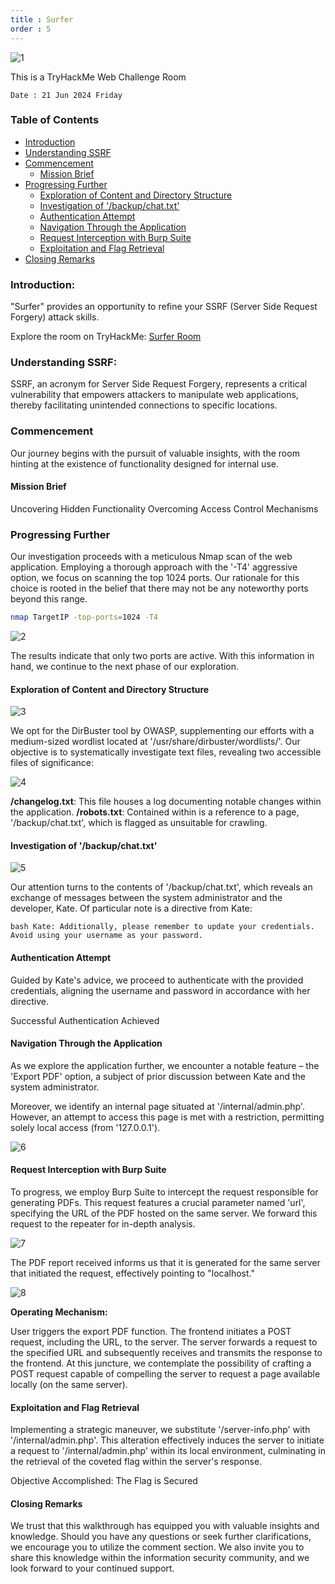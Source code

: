 ```yaml
---
title : Surfer
order : 5
---
```



![1](https://github.com/kris3c/kris3c.github.io/assets/128035061/427081e8-1276-40a2-bbed-2644e0779d33)


This is a TryHackMe Web Challenge Room 

`Date : 21 Jun 2024 Friday`

### Table of Contents

- [Introduction](#introduction)
- [Understanding SSRF](#understanding-ssrf)
- [Commencement](#commencement)
  - [Mission Brief](#mission-brief)
- [Progressing Further](#progressing-further)
  - [Exploration of Content and Directory Structure](#exploration-of-content-and-directory-structure)
  - [Investigation of '/backup/chat.txt'](#investigation-of-backupchattxt)
  - [Authentication Attempt](#authentication-attempt)
  - [Navigation Through the Application](#navigation-through-the-application)
  - [Request Interception with Burp Suite](#request-interception-with-burp-suite)
  - [Exploitation and Flag Retrieval](#exploitation-and-flag-retrieval)
- [Closing Remarks](#closing-remarks)


### Introduction:

"Surfer" provides an opportunity to refine your SSRF (Server Side Request Forgery) attack skills.

Explore the room on TryHackMe: [Surfer Room](https://tryhackme.com/room/surfer)

### Understanding SSRF:

SSRF, an acronym for Server Side Request Forgery, represents a critical vulnerability that empowers attackers to manipulate web applications, thereby facilitating unintended connections to specific locations.

### Commencement

Our journey begins with the pursuit of valuable insights, with the room hinting at the existence of functionality designed for internal use.

#### Mission Brief

Uncovering Hidden Functionality
Overcoming Access Control Mechanisms

### Progressing Further

Our investigation proceeds with a meticulous Nmap scan of the web application. Employing a thorough approach with the '-T4' aggressive option, we focus on scanning the top 1024 ports. Our rationale for this choice is rooted in the belief that there may not be any noteworthy ports beyond this range.

```bash
nmap TargetIP -top-ports=1024 -T4
```
![2](https://github.com/kris3c/kris3c.github.io/assets/128035061/6f10e538-84b2-46e0-8f4d-6fab043ba698)

The results indicate that only two ports are active. With this information in hand, we continue to the next phase of our exploration.

#### Exploration of Content and Directory Structure

![3](https://github.com/kris3c/kris3c.github.io/assets/128035061/efa8a940-da3d-4b3f-b4a4-cbc97d81962e)

We opt for the DirBuster tool by OWASP, supplementing our efforts with a medium-sized wordlist located at '/usr/share/dirbuster/wordlists/'. Our objective is to systematically investigate text files, revealing two accessible files of significance:

![4](https://github.com/kris3c/kris3c.github.io/assets/128035061/1c9cce95-ed11-492c-adc1-1de58f14e63c)

**/changelog.txt**: This file houses a log documenting notable changes within the application.
**/robots.txt**: Contained within is a reference to a page, '/backup/chat.txt', which is flagged as unsuitable for crawling.

#### Investigation of '/backup/chat.txt'

![5](https://github.com/kris3c/kris3c.github.io/assets/128035061/394247b0-11ff-4a53-ae79-4cefead2bfa2)

Our attention turns to the contents of '/backup/chat.txt', which reveals an exchange of messages between the system administrator and the developer, Kate. Of particular note is a directive from Kate:

```bash Kate: Additionally, please remember to update your credentials. Avoid using your username as your password. ```

#### Authentication Attempt

Guided by Kate's advice, we proceed to authenticate with the provided credentials, aligning the username and password in accordance with her directive.

Successful Authentication Achieved

#### Navigation Through the Application

As we explore the application further, we encounter a notable feature – the 'Export PDF' option, a subject of prior discussion between Kate and the system administrator.

Moreover, we identify an internal page situated at '/internal/admin.php'. However, an attempt to access this page is met with a restriction, permitting solely local access (from '127.0.0.1').

![6](https://github.com/kris3c/kris3c.github.io/assets/128035061/5a0b93b3-277f-41b0-a405-61e444a56ad4)

#### Request Interception with Burp Suite

To progress, we employ Burp Suite to intercept the request responsible for generating PDFs. This request features a crucial parameter named 'url', specifying the URL of the PDF hosted on the same server. We forward this request to the repeater for in-depth analysis.

![7](https://github.com/kris3c/kris3c.github.io/assets/128035061/0810d031-d8ca-4c8a-9686-bf97570c1477)

The PDF report received informs us that it is generated for the same server that initiated the request, effectively pointing to "localhost."

![8](https://github.com/kris3c/kris3c.github.io/assets/128035061/a9ab33e9-bbf9-4109-8a75-29b3e037a64e)

**Operating Mechanism:**

User triggers the export PDF function.
The frontend initiates a POST request, including the URL, to the server.
The server forwards a request to the specified URL and subsequently receives and transmits the response to the frontend.
At this juncture, we contemplate the possibility of crafting a POST request capable of compelling the server to request a page available locally (on the same server).

#### Exploitation and Flag Retrieval

Implementing a strategic maneuver, we substitute '/server-info.php' with '/internal/admin.php'. This alteration effectively induces the server to initiate a request to '/internal/admin.php' within its local environment, culminating in the retrieval of the coveted flag within the server's response.

Objective Accomplished: The Flag is Secured

#### Closing Remarks

We trust that this walkthrough has equipped you with valuable insights and knowledge. Should you have any questions or seek further clarifications, we encourage you to utilize the comment section. We also invite you to share this knowledge within the information security community, and we look forward to your continued support.

